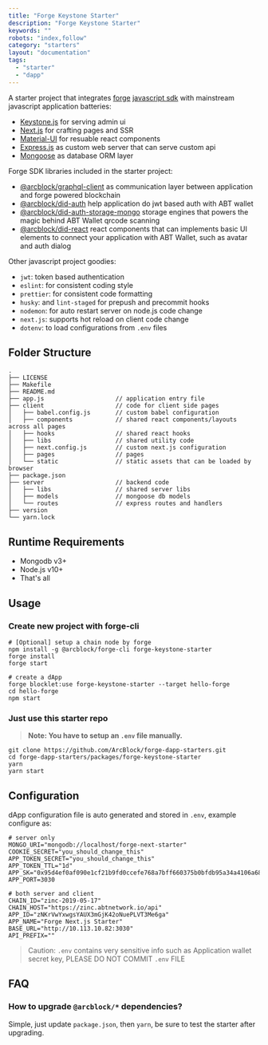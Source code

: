 ```yaml
---
title: "Forge Keystone Starter"
description: "Forge Keystone Starter"
keywords: ""
robots: "index,follow"
category: "starters"
layout: "documentation"
tags:
  - "starter"
  - "dapp"
---
```


A starter project that integrates [forge](https://docs.arcblock.io/forge/latest/) [javascript sdk](https://docs.arcblock.io/forge/latest/sdk/javascript.html) with mainstream javascript application batteries:

- [Keystone.js](https://keystonejs.org/) for serving admin ui
- [Next.js](https://nextjs.org/) for crafting pages and SSR
- [Material-UI](https://material-ui.com/) for resuable react components
- [Express.js](http://expressjs.com/) as custom web server that can serve custom api
- [Mongoose](https://mongoosejs.com/) as database ORM layer

Forge SDK libraries included in the starter project:

- [@arcblock/graphql-client](https://www.npmjs.com/package/@arcblock/graphql-client) as communication layer between application and forge powered blockchain
- [@arcblock/did-auth](https://www.npmjs.com/package/@arcblock/did-auth) help application do jwt based auth with ABT wallet
- [@arcblock/did-auth-storage-mongo](https://www.npmjs.com/package/@arcblock/did-auth-storage-mongo) storage engines that powers the magic behind ABT Wallet qrcode scanning
- [@arcblock/did-react](https://www.npmjs.com/package/@arcblock/did-react) react components that can implements basic UI elements to connect your application with ABT Wallet, such as avatar and auth dialog

Other javascript project goodies:

- `jwt`: token based authentication
- `eslint`: for consistent coding style
- `prettier`: for consistent code formatting
- `husky`: and `lint-staged` for prepush and precommit hooks
- `nodemon`: for auto restart server on node.js code change
- `next.js`: supports hot reload on client code change
- `dotenv`: to load configurations from `.env` files

## Folder Structure

```terminal
.
├── LICENSE
├── Makefile
├── README.md
├── app.js                    // application entry file
├── client                    // code for client side pages
│   ├── babel.config.js       // custom babel configuration
│   ├── components            // shared react components/layouts across all pages
│   ├── hooks                 // shared react hooks
│   ├── libs                  // shared utility code
│   ├── next.config.js        // custom next.js configuration
│   ├── pages                 // pages
│   └── static                // static assets that can be loaded by browser
├── package.json
├── server                    // backend code
│   ├── libs                  // shared server libs
│   ├── models                // mongoose db models
│   └── routes                // express routes and handlers
├── version
└── yarn.lock
```

## Runtime Requirements

- Mongodb v3+
- Node.js v10+
- That's all

## Usage

### Create new project with forge-cli

```terminal
# [Optional] setup a chain node by forge
npm install -g @arcblock/forge-cli forge-keystone-starter
forge install
forge start

# create a dApp
forge blocklet:use forge-keystone-starter --target hello-forge
cd hello-forge
npm start
```

### Just use this starter repo

> **Note: You have to setup an `.env` file manually.**

```terminal
git clone https://github.com/ArcBlock/forge-dapp-starters.git
cd forge-dapp-starters/packages/forge-keystone-starter
yarn
yarn start
```

## Configuration

dApp configuration file is auto generated and stored in `.env`, example configure as:

```text
# server only
MONGO_URI="mongodb://localhost/forge-next-starter"
COOKIE_SECRET="you_should_change_this"
APP_TOKEN_SECRET="you_should_change_this"
APP_TOKEN_TTL="1d"
APP_SK="0x95d4ef0af090e1cf21b9fd0ccefe768a7bff660375b0bfdb95a34a4106a68bf7f7995a7066cd1171b4e963f2b36de17eb642c4145d58733cfa9b03a11bb5f11e"
APP_PORT=3030

# both server and client
CHAIN_ID="zinc-2019-05-17"
CHAIN_HOST="https://zinc.abtnetwork.io/api"
APP_ID="zNKrVwYxwgsYAUX3mGjK42oNuePLVT3Me6ga"
APP_NAME="Forge Next.js Starter"
BASE_URL="http://10.113.10.82:3030"
API_PREFIX=""
```

> Caution: `.env` contains very sensitive info such as Application wallet secret key, PLEASE DO NOT COMMIT `.env` FILE

## FAQ

### How to upgrade `@arcblock/*` dependencies?

Simple, just update `package.json`, then `yarn`, be sure to test the starter after upgrading.
